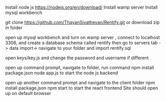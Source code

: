 Install node js https://nodejs.org/en/download/
Install wamp server
Install mysql workbench

git clone https://github.com/ThayanSivathevan/Rentify.git or download zip in folder


open up mysql workbench and turn on wamp server , connect to localhost 3306, and 
create a database schema called rentify then 
go to servers tab - > data import-> navigate to your folder and import rentify.sql


open keys/key.js and change the password and username if different

open up command prompt, navigate to folder, run command npm install package.json
node app.js to start the node js backend

open up another command prompt and navigate to the client folder
npm install package.json
npm start to start the react frontend
Site should open up on default browser
